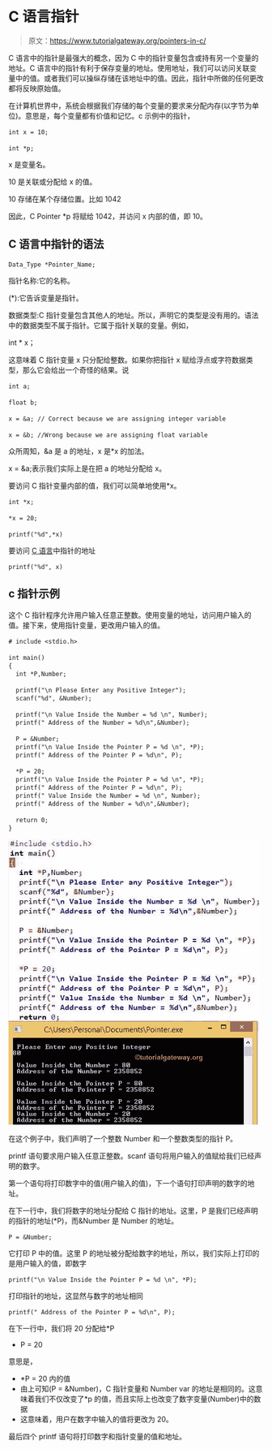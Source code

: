 # C 语言指针

> 原文：<https://www.tutorialgateway.org/pointers-in-c/>

C 语言中的指针是最强大的概念，因为 C 中的指针变量包含或持有另一个变量的地址。C 语言中的指针有利于保存变量的地址。使用地址，我们可以访问关联变量中的值。或者我们可以操纵存储在该地址中的值。因此，指针中所做的任何更改都将反映原始值。

在计算机世界中，系统会根据我们存储的每个变量的要求来分配内存(以字节为单位)。意思是，每个变量都有价值和记忆。c 示例中的指针，

```
int x = 10;

int *p;
```

x 是变量名。

10 是关联或分配给 x 的值。

10 存储在某个存储位置。比如 1042

因此，C Pointer *p 将赋给 1042，并访问 x 内部的值，即 10。

## C 语言中指针的语法

```
Data_Type *Pointer_Name;
```

指针名称:它的名称。

(*):它告诉变量是指针。

数据类型:C 指针变量包含其他人的地址。所以，声明它的类型是没有用的。语法中的数据类型不属于指针。它属于指针关联的变量。例如，

int * x；

这意味着 C 指针变量 x 只分配给整数。如果你把指针 x 赋给浮点或字符数据类型，那么它会给出一个奇怪的结果。说

```
int a;

float b;

x = &a; // Correct because we are assigning integer variable

x = &b; //Wrong because we are assigning float variable
```

众所周知，&a 是 a 的地址，x 是*x 的加法。

x = &a;表示我们实际上是在把 a 的地址分配给 x。

要访问 C 指针变量内部的值，我们可以简单地使用*x。

```
int *x;

*x = 20;

printf("%d",*x)
```

要访问 [C 语言](https://www.tutorialgateway.org/c-programming/)中指针的地址

```
printf("%d", x)
```

## c 指针示例

这个 C 指针程序允许用户输入任意正整数。使用变量的地址，访问用户输入的值。接下来，使用指针变量，更改用户输入的值。

```
# include <stdio.h>

int main()
{
  int *P,Number;

  printf("\n Please Enter any Positive Integer");
  scanf("%d", &Number);

  printf("\n Value Inside the Number = %d \n", Number);
  printf(" Address of the Number = %d\n",&Number);

  P = &Number;
  printf("\n Value Inside the Pointer P = %d \n", *P);
  printf(" Address of the Pointer P = %d\n", P);

  *P = 20;
  printf("\n Value Inside the Pointer P = %d \n", *P);
  printf(" Address of the Pointer P = %d\n", P);
  printf(" Value Inside the Number = %d \n", Number);
  printf(" Address of the Number = %d\n",&Number);

  return 0;
}
```

![Pointers in C Programming](img/dcbad34bcb14a3b89c360d3bc4851e43.png)

在这个例子中，我们声明了一个整数 Number 和一个整数类型的指针 P。

printf 语句要求用户输入任意正整数。scanf 语句将用户输入的值赋给我们已经声明的数字。

第一个语句将打印数字中的值(用户输入的值)，下一个语句打印声明的数字的地址。

在下一行中，我们将数字的地址分配给 C 指针的地址。这里，P 是我们已经声明的指针的地址(*P)，而&Number 是 Number 的地址。

```
P = &Number;
```

它打印 P 中的值。这里 P 的地址被分配给数字的地址，所以，我们实际上打印的是用户输入的值，即数字

```
printf("\n Value Inside the Pointer P = %d \n", *P);
```

打印指针的地址，这显然与数字的地址相同

```
printf(" Address of the Pointer P = %d\n", P);
```

在下一行中，我们将 20 分配给*P

* P = 20

意思是，

*   *P = 20 内的值
*   由上可知(P = &Number)，C 指针变量和 Number var 的地址是相同的。这意味着我们不仅改变了*p 的值，而且实际上也改变了数字变量(Number)中的数据
*   这意味着，用户在数字中输入的值将更改为 20。

最后四个 printf 语句将打印数字和指针变量的值和地址。